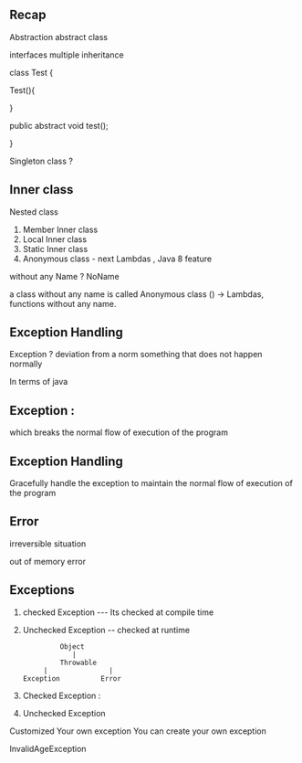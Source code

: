 ## Recap 

Abstraction 
abstract class 

interfaces 
multiple inheritance 



class  Test {

Test(){

}

public abstract void test();

}


Singleton class ? 


## Inner class 

Nested class 

1. Member Inner class 
2. Local Inner class 
3. Static Inner class 
4. Anonymous class  - next Lambdas , Java 8 feature 


without any Name ? NoName 


a class without any name is called Anonymous class
() ->      Lambdas, functions without any name. 



## Exception Handling  


Exception  ? deviation from a norm 
something that does not happen  normally 

In terms of java 


## Exception :
which breaks the normal flow of execution of the program 

## Exception Handling
Gracefully handle the exception to maintain the normal flow of 
execution of the program 

## Error
irreversible situation 

out of memory error 




## Exceptions 
1. checked Exception --- Its checked at compile time
2. Unchecked Exception  -- checked at runtime 




                Object 
                   |
                Throwable 
            |               |
       Exception          Error 

1. Checked Exception    :
2. Unchecked Exception 

Customized Your own exception 
You can create your own exception 

InvalidAgeException 

















